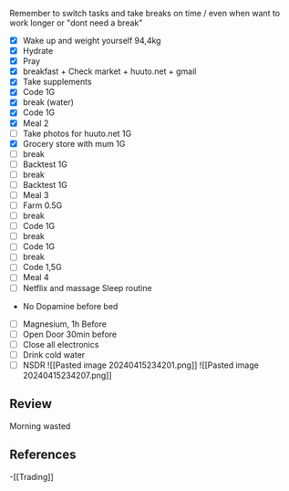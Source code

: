 Remember to switch tasks and take breaks on time / even when want to work longer or "dont need a break"

- [x] Wake up and weight yourself 94,4kg 
- [x] Hydrate
- [x] Pray
- [x] breakfast + Check market + huuto.net + gmail 
- [x] Take supplements
- [x] Code 1G 
- [x] break (water)
- [x] Code 1G
- [x] Meal 2
- [ ] Take photos for huuto.net 1G
- [x] Grocery store with mum 1G
- [ ] break 
- [ ] Backtest 1G
- [ ] break
- [ ] Backtest 1G
- [ ] Meal 3
- [ ] Farm 0.5G
- [ ] break
- [ ] Code 1G
- [ ] break 
- [ ] Code 1G
- [ ] break 
- [ ] Code 1,5G
- [ ] Meal 4
- [ ] Netflix and massage
Sleep routine
- No Dopamine before bed
- [ ] Magnesium, 1h Before
- [ ] Open Door 30min before
- [ ] Close all electronics
- [ ] Drink cold water
- [ ] NSDR
![[Pasted image 20240415234201.png]]
![[Pasted image 20240415234207.png]]
## Review

Morning wasted



## References
<!-- Links to pages not referenced in the content -->
-[[Trading]] 